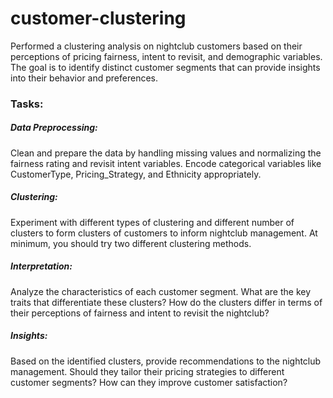 # customer-clustering

Performed a clustering analysis on nightclub customers based on their perceptions of pricing fairness, intent to revisit, and demographic variables. The goal is to identify distinct customer segments that can provide insights into their behavior and preferences.

### Tasks:
##### Data Preprocessing:
Clean and prepare the data by handling missing values and normalizing the fairness rating and revisit intent variables.
Encode categorical variables like CustomerType, Pricing_Strategy, and Ethnicity appropriately.
##### Clustering:
Experiment with different types of clustering and different number of clusters to form clusters of customers to inform nightclub management. At minimum, you should try two different clustering methods. 
##### Interpretation:
Analyze the characteristics of each customer segment. What are the key traits that differentiate these clusters?
How do the clusters differ in terms of their perceptions of fairness and intent to revisit the nightclub?
##### Insights:
Based on the identified clusters, provide recommendations to the nightclub management. Should they tailor their pricing strategies to different customer segments? How can they improve customer satisfaction?
